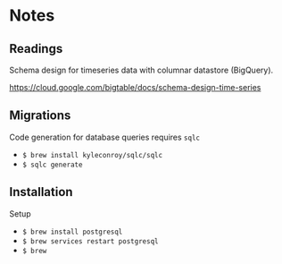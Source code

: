 # Notes


## Readings
Schema design for timeseries data with columnar datastore (BigQuery).

https://cloud.google.com/bigtable/docs/schema-design-time-series

## Migrations
Code generation for database queries requires `sqlc`
- `$ brew install kyleconroy/sqlc/sqlc`
- `$ sqlc generate`



## Installation

Setup
- `$ brew install postgresql`
- `$ brew services restart postgresql`
- `$ brew `